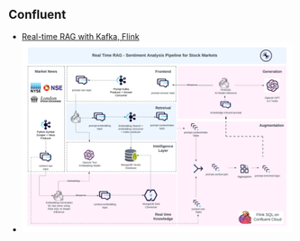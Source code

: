 

## Confluent

- [Real-time RAG with Kafka, Flink](https://github.com/flashiam12/realtime-rag-workshop)
- ![Architecture](https://github.com/flashiam12/realtime-rag-workshop/blob/master/assets/img/architecture.png)
